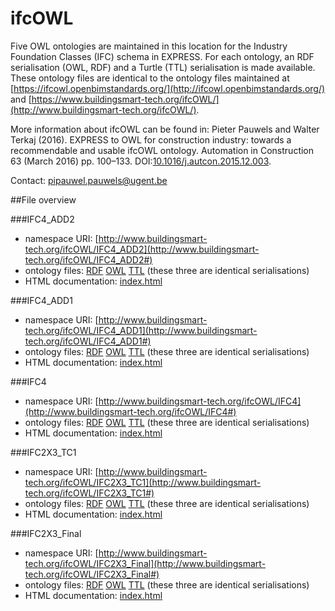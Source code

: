 # ifcOWL
Five OWL ontologies are maintained in this location for the Industry Foundation Classes (IFC) schema in EXPRESS. For each ontology, an RDF serialisation (OWL, RDF) and a Turtle (TTL) serialisation is made available. These ontology files are identical to the ontology files maintained at [https://ifcowl.openbimstandards.org/](http://ifcowl.openbimstandards.org/) and [https://www.buildingsmart-tech.org/ifcOWL/](http://www.buildingsmart-tech.org/ifcOWL/).

More information about ifcOWL can be found in: Pieter Pauwels and Walter Terkaj (2016). EXPRESS to OWL for construction industry: towards a recommendable and usable ifcOWL ontology. Automation in Construction 63 (March 2016) pp. 100–133. DOI:[10.1016/j.autcon.2015.12.003](http://dx.doi.org/10.1016/j.autcon.2015.12.003).

Contact: [pipauwel.pauwels@ugent.be](mailto:pipauwel.pauwels@ugent.be)

##File overview

###IFC4_ADD2
* namespace URI: [http://www.buildingsmart-tech.org/ifcOWL/IFC4_ADD2](http://www.buildingsmart-tech.org/ifcOWL/IFC4_ADD2#)
* ontology files: [RDF](https://github.com/openBIMstandards/ifcOWL/blob/master/IFC4_ADD2.rdf) [OWL](https://github.com/openBIMstandards/ifcOWL/blob/master/IFC4_ADD2.owl) [TTL](https://github.com/openBIMstandards/ifcOWL/blob/master/IFC4_ADD2.ttl) (these three are identical serialisations)
* HTML documentation: [index.html](https://github.com/openBIMstandards/ifcOWL/blob/master/IFC4_ADD2/index.html)

###IFC4_ADD1
* namespace URI: [http://www.buildingsmart-tech.org/ifcOWL/IFC4_ADD1](http://www.buildingsmart-tech.org/ifcOWL/IFC4_ADD1#)
* ontology files: [RDF](https://github.com/openBIMstandards/ifcOWL/blob/master/IFC4_ADD1.rdf) [OWL](https://github.com/openBIMstandards/ifcOWL/blob/master/IFC4_ADD1.owl) [TTL](https://github.com/openBIMstandards/ifcOWL/blob/master/IFC4_ADD1.ttl) (these three are identical serialisations)
* HTML documentation: [index.html](https://github.com/openBIMstandards/ifcOWL/blob/master/IFC4_ADD1/index.html)

###IFC4
* namespace URI: [http://www.buildingsmart-tech.org/ifcOWL/IFC4](http://www.buildingsmart-tech.org/ifcOWL/IFC4#)
* ontology files: [RDF](https://github.com/openBIMstandards/ifcOWL/blob/master/IFC4.rdf) [OWL](https://github.com/openBIMstandards/ifcOWL/blob/master/IFC4.owl) [TTL](https://github.com/openBIMstandards/ifcOWL/blob/master/IFC4.ttl) (these three are identical serialisations)
* HTML documentation: [index.html](https://github.com/openBIMstandards/ifcOWL/blob/master/IFC4/index.html)

###IFC2X3_TC1
* namespace URI: [http://www.buildingsmart-tech.org/ifcOWL/IFC2X3_TC1](http://www.buildingsmart-tech.org/ifcOWL/IFC2X3_TC1#)
* ontology files: [RDF](https://github.com/openBIMstandards/ifcOWL/blob/master/IFC2X3_TC1.rdf) [OWL](https://github.com/openBIMstandards/ifcOWL/blob/master/IFC2X3_TC1.owl) [TTL](https://github.com/openBIMstandards/ifcOWL/blob/master/IFC2X3_TC1.ttl) (these three are identical serialisations)
* HTML documentation: [index.html](https://github.com/openBIMstandards/ifcOWL/blob/master/IFC2X3_TC1/index.html)

###IFC2X3_Final
* namespace URI: [http://www.buildingsmart-tech.org/ifcOWL/IFC2X3_Final](http://www.buildingsmart-tech.org/ifcOWL/IFC2X3_Final#)
* ontology files: [RDF](https://github.com/openBIMstandards/ifcOWL/blob/master/IFC2X3_Final.rdf) [OWL](https://github.com/openBIMstandards/ifcOWL/blob/master/IFC2X3_Final.owl) [TTL](https://github.com/openBIMstandards/ifcOWL/blob/master/IFC2X3_Final.ttl) (these three are identical serialisations)
* HTML documentation: [index.html](https://github.com/openBIMstandards/ifcOWL/blob/master/IFC2X3_Final/index.html)

